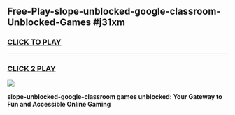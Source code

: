 
## Free-Play-slope-unblocked-google-classroom-Unblocked-Games #j31xm
<h3>
<a href="https://news.freeplayer.one?title=slope-unblocked-google-classroom&ref=8M">CLICK TO PLAY</a></h3>
<hr>

<h3>
<a href="https://news.freeplayer.one?title=slope-unblocked-google-classroom&ref=8M">CLICK 2 PLAY</a>
  
</h3>

<a href="https://news.freeplayer.one?title=slope-unblocked-google-classroom&ref=8M"><img src="https://clearcache.store/games.png"></a>


**slope-unblocked-google-classroom games unblocked: Your Gateway to Fun and Accessible Online Gaming**
